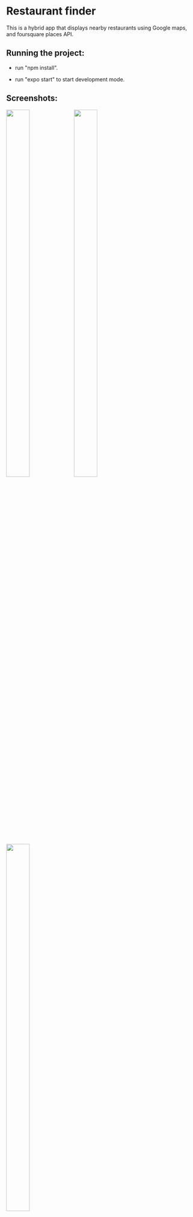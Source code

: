# Restaurant finder

This is a hybrid app that displays nearby restaurants using Google maps, and foursquare places API.


## Running the project:
- run "npm install".

- run "expo start" to start development mode.

## Screenshots:

<img src="https://user-images.githubusercontent.com/26127333/43558940-28548e42-95e2-11e8-9dbd-563123fd3c25.PNG" width="35%" height="50%"/>
<img src="https://user-images.githubusercontent.com/26127333/48274317-183f7d80-e454-11e8-98ee-8f812f8af328.PNG" width="35%" height="50%"/>
<img src="https://user-images.githubusercontent.com/26127333/43558942-287597cc-95e2-11e8-92b0-79412578c133.PNG" width="35%" height="50%"/>
